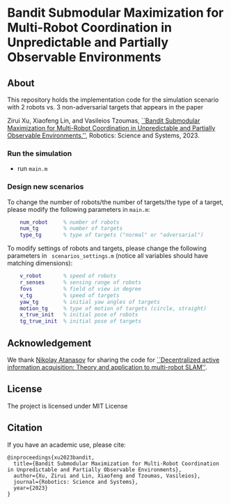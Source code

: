 # Bandit Submodular Maximization for Multi-Robot Coordination in Unpredictable and Partially Observable Environments

## About
This repository holds the implementation code for the simulation scenario with 2 robots vs. 3 non-adversarial targets that appears in the paper 

Zirui Xu, Xiaofeng Lin, and Vasileios Tzoumas, [``Bandit Submodular Maximization for Multi-Robot Coordination in Unpredictable and Partially Observable Environments,''](https://arxiv.org/abs/2305.12795), Robotics: Science and Systems, 2023.

### Run the simulation
- run ```main.m``` 


### Design new scenarios

To change the number of robots/the number of targets/the type of a target, please modify the following parameters in ```main.m```:
```matlab
    num_robot     % number of robots
    num_tg        % number of targets
    type_tg       % type of targets ("normal" or "adversarial")
```

To modify settings of robots and targets, please change the following parameters in ``` scenarios_settings.m``` (notice all variables should have matching dimensions):
```matlab
    v_robot       % speed of robots
    r_senses      % sensing range of robots
    fovs          % field of view in degree
    v_tg          % speed of targets
    yaw_tg        % initial yaw angles of targets
    motion_tg     % type of motion of targets (circle, straight)
    x_true_init   % initial pose of robots
    tg_true_init  % initial pose of targets
```


## Acknowledgement
We thank [Nikolay Atanasov](https://natanaso.github.io/) for sharing the code for [``Decentralized active information acquisition: Theory and application to multi-robot SLAM''](https://natanaso.github.io/ref/Atanasov_ActiveInformationAcquisition_ICRA15.pdf).

## License
The project is licensed under MIT License

## Citation
If you have an academic use, please cite:

```
@inproceedings{xu2023bandit,
  title={Bandit Submodular Maximization for Multi-Robot Coordination in Unpredictable and Partially Observable Environments},
  author={Xu, Zirui and Lin, Xiaofeng and Tzoumas, Vasileios},
  journal={Robotics: Science and Systems},
  year={2023}
}
```
